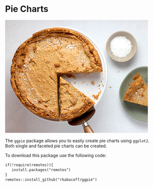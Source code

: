 # Pie Charts

![](image.jpg)

The `ggpie` package allows you to easily create pie charts using `ggplot2`. Both
single and faceted pie charts can be created.


To download this package use the following code:

```
if(!require(remotes)){
   install.packages("remotes")
}
remotes::install_github("rkabacoff/ggpie")
```
